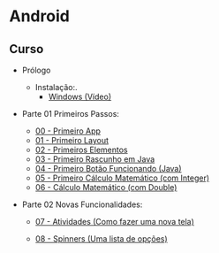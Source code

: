 # Android


## Curso

- Prólogo
  - Instalação:.
    - [Windows (Vídeo)](https://youtu.be/0AJtabl7nkw)

- Parte 01 Primeiros Passos:
   - [00 - Primeiro App](android_files/curso/00/00-primeiro_app.html)
   - [01 - Primeiro Layout](android_files/curso/01/01-simples_layout.html)
   - [02 - Primeiros Elementos](android_files/curso/02/02-alguns_elementos.html)
   - [03 - Primeiro Rascunho em Java](android_files/curso/03/03-um_programa_em_java.html)
   - [04 - Primeiro Botão Funcionando (Java)](android_files/curso/04/04-botao_funcionalidade.html)
   - [05 - Primeiro Cálculo Matemático (com Integer)](android_files/curso/05/05-conta_matematica.html)
   - [06 - Cálculo Matemático (com Double)](android_files/curso/06/06-conta_matematica_double.html)

- Parte 02 Novas Funcionalidades:
   - [07 - Atividades (Como fazer uma nova tela)](android_files/curso/07/07-atividades.html)

   - [08 - Spinners (Uma lista de opções)](android_files/curso/08/08-spinners.html)

<!-- - Parte 01 Variáveis:
  - [01 - Tipos de variáveis](c_files/curso/01/01-tipos.html)
- Parte 02 Comandos de Controle:
  - [02 - Comandos Condicionais](c_files/curso/01/02-condicional.html)
  - [03 - Comandos de Repetição](c_files/curso/01/03-repeticao.html)
- Parte 03 Arrays:
  - [04 - Arrays](c_files/curso/01/04-arrays.html)
  - [05 - Strings](c_files/curso/01/05-strings.html)
- Parte 04 Funções:
  - [06 - Funções](c_files/curso/01/06-funcoes.html)
  - [07 - Ponteiros e passagem por valor ou referência](c_files/curso/01/06.02-ponteiros.html)


## Listas

- [03 - Comandos de Repetição](c_files/listas/03-repeticao/lista_repeticao.html)
- [04 - Arrays](c_files/listas/04-arrays/lista_arrays.html)
- [05 - Strings](c_files/listas/05-strings/lista_strings.html)
- [06 - Funções](c_files/listas/06-funcoes/lista_funcoes.html)
- [07 - Funções (Passagem por valor ou referência)](c_files/listas/06.02-funcoes/lista_funcoes_referencia.html) -->
